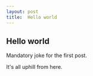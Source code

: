 ```yaml
---
layout: post
title:  Hello world
---
```


## Hello world

Mandatory joke for the first post.

It's all uphill from here.